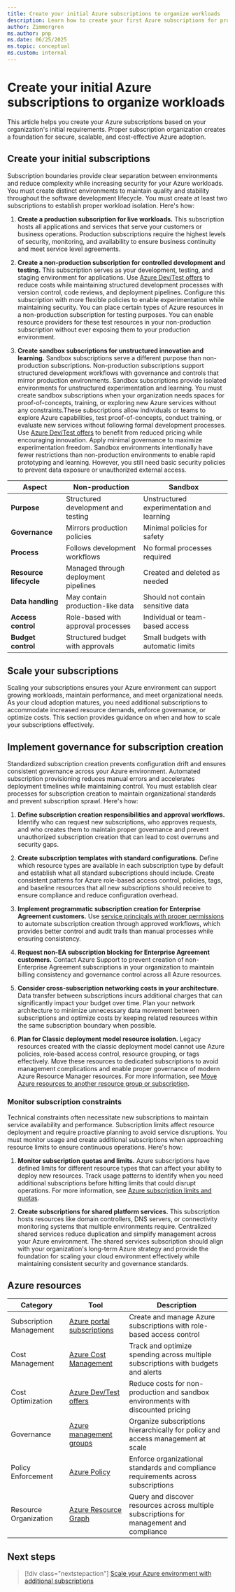 ```yaml
---
title: Create your initial Azure subscriptions to organize workloads
description: Learn how to create your first Azure subscriptions for production, non-production, and sandbox environments to establish a foundation for successful Azure adoption.
author: Zimmergren
ms.author: pnp
ms.date: 06/25/2025
ms.topic: conceptual
ms.custom: internal
---
```


# Create your initial Azure subscriptions to organize workloads

This article helps you create your Azure subscriptions based on your organization's initial requirements. Proper subscription organization creates a foundation for secure, scalable, and cost-effective Azure adoption.

## Create your initial subscriptions

Subscription boundaries provide clear separation between environments and reduce complexity while increasing security for your Azure workloads. You must create distinct environments to maintain quality and stability throughout the software development lifecycle. You must create at least two subscriptions to establish proper workload isolation. Here's how:

1. **Create a production subscription for live workloads.** This subscription hosts all applications and services that serve your customers or business operations. Production subscriptions require the highest levels of security, monitoring, and availability to ensure business continuity and meet service level agreements.

1. **Create a non-production subscription for controlled development and testing.** This subscription serves as your development, testing, and staging environment for applications. Use [Azure Dev/Test offers](https://azure.microsoft.com/pricing/dev-test/) to reduce costs while maintaining structured development processes with version control, code reviews, and deployment pipelines. Configure this subscription with more flexible policies to enable experimentation while maintaining security. You can place certain types of Azure resources in a non-production subscription for testing purposes. You can enable resource providers for these test resources in your non-production subscription without ever exposing them to your production environment.

1. **Create sandbox subscriptions for unstructured innovation and learning.** Sandbox subscriptions serve a different purpose than non-production subscriptions. Non-production subscriptions support structured development workflows with governance and controls that mirror production environments. Sandbox subscriptions provide isolated environments for unstructured experimentation and learning. You must create sandbox subscriptions when your organization needs spaces for proof-of-concepts, training, or exploring new Azure services without any constraints.These subscriptions allow individuals or teams to explore Azure capabilities, test proof-of-concepts, conduct training, or evaluate new services without following formal development processes. Use [Azure Dev/Test offers](https://azure.microsoft.com/pricing/dev-test/) to benefit from reduced pricing while encouraging innovation. Apply minimal governance to maximize experimentation freedom. Sandbox environments intentionally have fewer restrictions than non-production environments to enable rapid prototyping and learning. However, you still need basic security policies to prevent data exposure or unauthorized external access.

| Aspect | Non-production | Sandbox |
|--------|---------------|---------|
| **Purpose** | Structured development and testing | Unstructured experimentation and learning |
| **Governance** | Mirrors production policies | Minimal policies for safety |
| **Process** | Follows development workflows | No formal processes required |
| **Resource lifecycle** | Managed through deployment pipelines | Created and deleted as needed |
| **Data handling** | May contain production-like data | Should not contain sensitive data |
| **Access control** | Role-based with approval processes | Individual or team-based access |
| **Budget control** | Structured budget with approvals | Small budgets with automatic limits |

## Scale your subscriptions

Scaling your subscriptions ensures your Azure environment can support growing workloads, maintain performance, and meet organizational needs. As your cloud adoption matures, you need additional subscriptions to accommodate increased resource demands, enforce governance, or optimize costs. This section provides guidance on when and how to scale your subscriptions effectively.

## Implement governance for subscription creation

Standardized subscription creation prevents configuration drift and ensures consistent governance across your Azure environment. Automated subscription provisioning reduces manual errors and accelerates deployment timelines while maintaining control. You must establish clear processes for subscription creation to maintain organizational standards and prevent subscription sprawl. Here's how:

1. **Define subscription creation responsibilities and approval workflows.** Identify who can request new subscriptions, who approves requests, and who creates them to maintain proper governance and prevent unauthorized subscription creation that can lead to cost overruns and security gaps.

1. **Create subscription templates with standard configurations.** Define which resource types are available in each subscription type by default and establish what all standard subscriptions should include. Create consistent patterns for Azure role-based access control, policies, tags, and baseline resources that all new subscriptions should receive to ensure compliance and reduce configuration overhead.

1. **Implement programmatic subscription creation for Enterprise Agreement customers.** Use [service principals with proper permissions](/azure/cost-management-billing/manage/programmatically-create-subscription-enterprise-agreement) to automate subscription creation through approved workflows, which provides better control and audit trails than manual processes while ensuring consistency.

1. **Request non-EA subscription blocking for Enterprise Agreement customers.** Contact Azure Support to prevent creation of non-Enterprise Agreement subscriptions in your organization to maintain billing consistency and governance control across all Azure resources.

1. **Consider cross-subscription networking costs in your architecture.** Data transfer between subscriptions incurs additional charges that can significantly impact your budget over time. Plan your network architecture to minimize unnecessary data movement between subscriptions and optimize costs by keeping related resources within the same subscription boundary when possible.

1. **Plan for Classic deployment model resource isolation.** Legacy resources created with the classic deployment model cannot use Azure policies, role-based access control, resource grouping, or tags effectively. Move these resources to dedicated subscriptions to avoid management complications and enable proper governance of modern Azure Resource Manager resources. For more information, see [Move Azure resources to another resource group or subscription](/azure/azure-resource-manager/management/move-resource-group-and-subscription).

### Monitor subscription constraints

Technical constraints often necessitate new subscriptions to maintain service availability and performance. Subscription limits affect resource deployment and require proactive planning to avoid service disruptions. You must monitor usage and create additional subscriptions when approaching resource limits to ensure continuous operations. Here's how:

1. **Monitor subscription quotas and limits.** Azure subscriptions have defined limits for different resource types that can affect your ability to deploy new resources. Track usage patterns to identify when you need additional subscriptions before hitting limits that could disrupt operations. For more information, see [Azure subscription limits and quotas](/azure/azure-resource-manager/management/azure-subscription-service-limits#general-limits).

1. **Create subscriptions for shared platform services.** This subscription hosts resources like domain controllers, DNS servers, or connectivity monitoring systems that multiple environments require. Centralized shared services reduce duplication and simplify management across your Azure environment. The shared services subscription should align with your organization's long-term Azure strategy and provide the foundation for scaling your cloud environment effectively while maintaining consistent security and governance standards.

## Azure resources

| Category | Tool | Description |
|----------|------|-------------|
| Subscription Management | [Azure portal subscriptions](https://portal.azure.com/#blade/Microsoft_Azure_Billing/SubscriptionsBlade) | Create and manage Azure subscriptions with role-based access control |
| Cost Management | [Azure Cost Management](https://learn.microsoft.com/azure/cost-management-billing/) | Track and optimize spending across multiple subscriptions with budgets and alerts |
| Cost Optimization | [Azure Dev/Test offers](https://azure.microsoft.com/pricing/dev-test/) | Reduce costs for non-production and sandbox environments with discounted pricing |
| Governance | [Azure management groups](https://learn.microsoft.com/azure/governance/management-groups/) | Organize subscriptions hierarchically for policy and access management at scale |
| Policy Enforcement | [Azure Policy](https://learn.microsoft.com/azure/governance/policy/) | Enforce organizational standards and compliance requirements across subscriptions |
| Resource Organization | [Azure Resource Graph](https://learn.microsoft.com/azure/governance/resource-graph/) | Query and discover resources across multiple subscriptions for management and compliance |

## Next steps

> [!div class="nextstepaction"]
> [Scale your Azure environment with additional subscriptions](./scale-subscriptions.md)